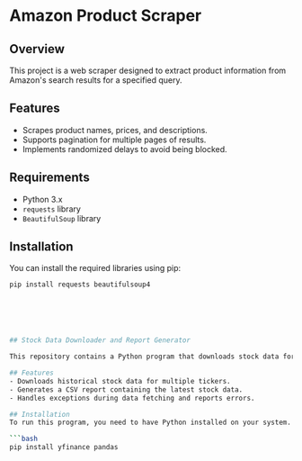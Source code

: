 # Amazon Product Scraper

## Overview
This project is a web scraper designed to extract product information from Amazon's search results for a specified query.

## Features
- Scrapes product names, prices, and descriptions.
- Supports pagination for multiple pages of results.
- Implements randomized delays to avoid being blocked.

## Requirements
- Python 3.x
- `requests` library
- `BeautifulSoup` library

## Installation
You can install the required libraries using pip:
```bash
pip install requests beautifulsoup4






## Stock Data Downloader and Report Generator

This repository contains a Python program that downloads stock data for specified tickers using the Yahoo Finance API and generates a daily report saved as a CSV file. The program utilizes the `yfinance` library for fetching stock data and `pandas` for data manipulation.

## Features
- Downloads historical stock data for multiple tickers.
- Generates a CSV report containing the latest stock data.
- Handles exceptions during data fetching and reports errors.

## Installation
To run this program, you need to have Python installed on your system. Additionally, you need to install the required libraries. You can do this using pip:

```bash
pip install yfinance pandas
